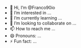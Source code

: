 - 👋 Hi, I’m @Franco90io
- 👀 I’m interested in ...
- 🌱 I’m currently learning ...
- 💞️ I’m looking to collaborate on ...
- 📫 How to reach me ...
- 😄 Pronouns: ...
- ⚡ Fun fact: ...

<!---
Franco90io/Franco90io is a ✨ special ✨ repository because its `README.md` (this file) appears on your GitHub profile.
You can click the Preview link to take a look at your changes.
--->
